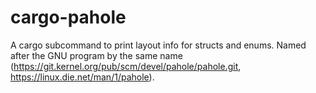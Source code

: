 # cargo-pahole
A cargo subcommand to print layout info for structs and enums. Named after the GNU program by the same name (https://git.kernel.org/pub/scm/devel/pahole/pahole.git, https://linux.die.net/man/1/pahole).
